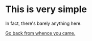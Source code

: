 # This is very simple

In fact, there\'s barely anything here.


[Go back from whence you came.](phys-week2.org)
